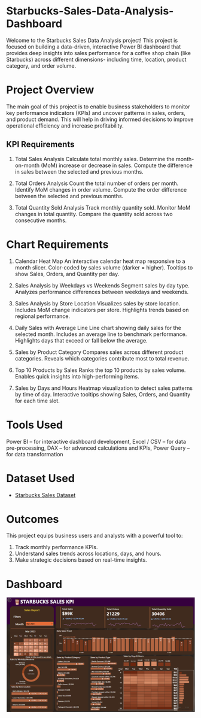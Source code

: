 # Starbucks-Sales-Data-Analysis-Dashboard
Welcome to the Starbucks Sales Data Analysis project! This project is focused on building a data-driven, interactive Power BI dashboard that provides deep insights into sales performance for a coffee shop chain (like Starbucks) across different dimensions- including time, location, product category, and order volume.

# Project Overview
The main goal of this project is to enable business stakeholders to monitor key performance indicators (KPIs) and uncover patterns in sales, orders, and product demand. This will help in driving informed decisions to improve operational efficiency and increase profitability.

## KPI Requirements
1. Total Sales Analysis
   Calculate total monthly sales.
   Determine the month-on-month (MoM) increase or decrease in sales.
   Compute the difference in sales between the selected and previous months.

2. Total Orders Analysis
   Count the total number of orders per month.
   Identify MoM changes in order volume.
   Compute the order difference between the selected and previous months.

3. Total Quantity Sold Analysis
   Track monthly quantity sold.
   Monitor MoM changes in total quantity.
   Compare the quantity sold across two consecutive months.

# Chart Requirements
1. Calendar Heat Map
   An interactive calendar heat map responsive to a month slicer.
   Color-coded by sales volume (darker = higher).
   Tooltips to show Sales, Orders, and Quantity per day.

2. Sales Analysis by Weekdays vs Weekends
   Segment sales by day type.
   Analyzes performance differences between weekdays and weekends.

3. Sales Analysis by Store Location
   Visualizes sales by store location.
   Includes MoM change indicators per store.
   Highlights trends based on regional performance.

4. Daily Sales with Average Line
   Line chart showing daily sales for the selected month.
   Includes an average line to benchmark performance.
   Highlights days that exceed or fall below the average.

5. Sales by Product Category
   Compares sales across different product categories.
   Reveals which categories contribute most to total revenue.

6. Top 10 Products by Sales
   Ranks the top 10 products by sales volume.
   Enables quick insights into high-performing items.

7. Sales by Days and Hours
   Heatmap visualization to detect sales patterns by time of day.
   Interactive tooltips showing Sales, Orders, and Quantity for each time slot.

# Tools Used
  Power BI – for interactive dashboard development,
  Excel / CSV – for data pre-processing,
  DAX – for advanced calculations and KPIs,
  Power Query – for data transformation

# Dataset Used
- <a href="https://github.com/JDutta-1294/Starbucks-Sales-Data-Analysis-Dashboard/blob/main/Starbucks%20Coffee%20Shop%20Sales%20Raw%20data.xlsx">Starbucks Sales Dataset </a>

# Outcomes
This project equips business users and analysts with a powerful tool to:
  1. Track monthly performance KPIs.
  2. Understand sales trends across locations, days, and hours.
  3. Make strategic decisions based on real-time insights.

# Dashboard 
![Screenshot 2025-05-06 005023.png](https://github.com/JDutta-1294/Starbucks-Sales-Data-Analysis-Dashboard/blob/main/Screenshot%202025-05-06%20005023.png)


